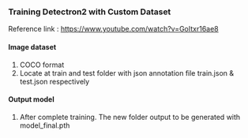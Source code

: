 ### Training Detectron2 with Custom Dataset 
Reference link : https://www.youtube.com/watch?v=GoItxr16ae8
#### Image dataset 
1. COCO format <br/>
2. Locate at train and test folder with json annotation file train.json & test.json respectively <br/>
#### Output model
1. After complete training. The new folder output to be generated with model_final.pth <br/>
